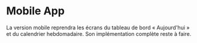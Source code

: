 # Mobile App

La version mobile reprendra les écrans du tableau de bord « Aujourd'hui » et du calendrier hebdomadaire. Son implémentation complète reste à faire.
